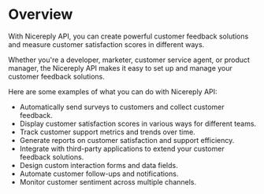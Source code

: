 # Overview

With Nicereply API, you can create powerful customer feedback solutions and
measure customer satisfaction scores in different ways.

Whether you're a developer, marketer, customer service agent, or product
manager, the Nicereply API makes it easy to set up and manage your customer
feedback solutions.

Here are some examples of what you can do with Nicereply API:

- Automatically send surveys to customers and collect customer feedback.
- Display customer satisfaction scores in various ways for different teams.
- Track customer support metrics and trends over time.
- Generate reports on customer satisfaction and support efficiency.
- Integrate with third-party applications to extend your customer feedback
  solutions.
- Design custom interaction forms and data fields.
- Automate customer follow-ups and notifications.
- Monitor customer sentiment across multiple channels.
